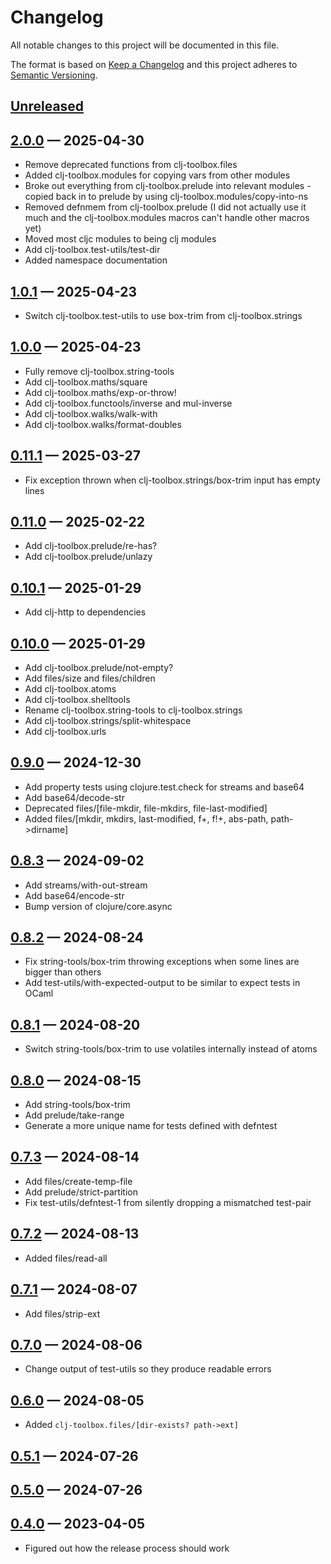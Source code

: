 # Changelog

All notable changes to this project will be documented in this file.

The format is based on [Keep a Changelog](http://keepachangelog.com)
and this project adheres to [Semantic Versioning](http://semver.org/spec/v2.0.0.html).


## [Unreleased]

## [2.0.0] — 2025-04-30
* Remove deprecated functions from clj-toolbox.files
* Added clj-toolbox.modules for copying vars from other modules
* Broke out everything from clj-toolbox.prelude into relevant modules - copied back in to prelude by using clj-toolbox.modules/copy-into-ns
* Removed defnmem from clj-toolbox.prelude (I did not actually use it much and the clj-toolbox.modules macros can't handle other macros yet)
* Moved most cljc modules to being clj modules
* Add clj-toolbox.test-utils/test-dir
* Added namespace documentation

## [1.0.1] — 2025-04-23
* Switch clj-toolbox.test-utils to use box-trim from clj-toolbox.strings

## [1.0.0] — 2025-04-23
* Fully remove clj-toolbox.string-tools
* Add clj-toolbox.maths/square
* Add clj-toolbox.maths/exp-or-throw!
* Add clj-toolbox.functools/inverse and mul-inverse
* Add clj-toolbox.walks/walk-with
* Add clj-toolbox.walks/format-doubles

## [0.11.1] — 2025-03-27
* Fix exception thrown when clj-toolbox.strings/box-trim input has empty lines

## [0.11.0] — 2025-02-22
* Add clj-toolbox.prelude/re-has?
* Add clj-toolbox.prelude/unlazy

## [0.10.1] — 2025-01-29
* Add clj-http to dependencies

## [0.10.0] — 2025-01-29
* Add clj-toolbox.prelude/not-empty?
* Add files/size and files/children
* Add clj-toolbox.atoms
* Add clj-toolbox.shelltools
* Rename clj-toolbox.string-tools to clj-toolbox.strings
* Add clj-toolbox.strings/split-whitespace
* Add clj-toolbox.urls

## [0.9.0] — 2024-12-30
* Add property tests using clojure.test.check for streams and base64
* Add base64/decode-str
* Deprecated files/[file-mkdir, file-mkdirs, file-last-modified]
* Added files/[mkdir, mkdirs, last-modified, f+, f!+, abs-path, path->dirname]

## [0.8.3] — 2024-09-02
* Add streams/with-out-stream
* Add base64/encode-str
* Bump version of clojure/core.async

## [0.8.2] — 2024-08-24
* Fix string-tools/box-trim throwing exceptions when some lines are bigger than others
* Add test-utils/with-expected-output to be similar to expect tests in OCaml

## [0.8.1] — 2024-08-20
* Switch string-tools/box-trim to use volatiles internally instead of atoms

## [0.8.0] — 2024-08-15
* Add string-tools/box-trim
* Add prelude/take-range
* Generate a more unique name for tests defined with defntest

## [0.7.3] — 2024-08-14
* Add files/create-temp-file
* Add prelude/strict-partition
* Fix test-utils/defntest-1 from silently dropping a mismatched test-pair

## [0.7.2] — 2024-08-13
* Added files/read-all

## [0.7.1] — 2024-08-07
* Add files/strip-ext

## [0.7.0] — 2024-08-06
* Change output of test-utils so they produce readable errors

## [0.6.0] — 2024-08-05
* Added `clj-toolbox.files/[dir-exists? path->ext]`

## [0.5.1] — 2024-07-26

## [0.5.0] — 2024-07-26

## [0.4.0] — 2023-04-05
- Figured out how the release process should work


[0.4.0]: https://github.com/tanelso2/clj-toolbox/compare/0.0.0...0.4.0
[0.5.0]: https://github.com/tanelso2/clj-toolbox/compare/0.4.0...0.5.0
[0.5.1]: https://github.com/tanelso2/clj-toolbox/compare/0.5.0...0.5.1
[0.6.0]: https://github.com/tanelso2/clj-toolbox/compare/0.5.1...0.6.0
[0.7.0]: https://github.com/tanelso2/clj-toolbox/compare/0.6.0...0.7.0
[0.7.1]: https://github.com/tanelso2/clj-toolbox/compare/0.7.0...0.7.1
[0.7.2]: https://github.com/tanelso2/clj-toolbox/compare/0.7.1...0.7.2
[0.7.3]: https://github.com/tanelso2/clj-toolbox/compare/0.7.2...0.7.3
[0.8.0]: https://github.com/tanelso2/clj-toolbox/compare/0.7.3...0.8.0
[0.8.1]: https://github.com/tanelso2/clj-toolbox/compare/0.8.0...0.8.1
[0.8.2]: https://github.com/tanelso2/clj-toolbox/compare/0.8.1...0.8.2
[0.8.3]: https://github.com/tanelso2/clj-toolbox/compare/0.8.2...0.8.3
[0.9.0]: https://github.com/tanelso2/clj-toolbox/compare/0.8.3...0.9.0
[0.10.0]: https://github.com/tanelso2/clj-toolbox/compare/0.9.0...0.10.0
[0.10.1]: https://github.com/tanelso2/clj-toolbox/compare/0.10.0...0.10.1
[0.11.0]: https://github.com/tanelso2/clj-toolbox/compare/0.10.1...0.11.0
[0.11.1]: https://github.com/tanelso2/clj-toolbox/compare/0.11.0...0.11.1
[1.0.0]: https://github.com/tanelso2/clj-toolbox/compare/0.11.1...1.0.0
[1.0.1]: https://github.com/tanelso2/clj-toolbox/compare/1.0.0...1.0.1
[2.0.0]: https://github.com/tanelso2/clj-toolbox/compare/1.0.1...2.0.0
[Unreleased]: https://github.com/tanelso2/clj-toolbox/compare/2.0.0...HEAD
